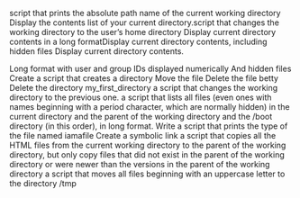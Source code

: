 script that prints the absolute path name of the current working directory
Display the contents list of your current directory.script that changes the working directory to the user’s home directory
Display current directory contents in a long formatDisplay current directory contents, including hidden files
Display current directory contents.

Long format
with user and group IDs displayed numerically
And hidden files
Create a script that creates a directory
Move the file
Delete the file betty
Delete the directory my_first_directory
a script that changes the working directory to the previous one.
a script that lists all files (even ones with names beginning with a period character, which are normally hidden) in the current directory and the parent of the working directory and the /boot directory (in this order), in long format.
Write a script that prints the type of the file named iamafile
Create a symbolic link
a script that copies all the HTML files from the current working directory to the parent of the working directory, but only copy files that did not exist in the parent of the working directory or were newer than the versions in the parent of the working directory
a script that moves all files beginning with an uppercase letter to the directory /tmp
